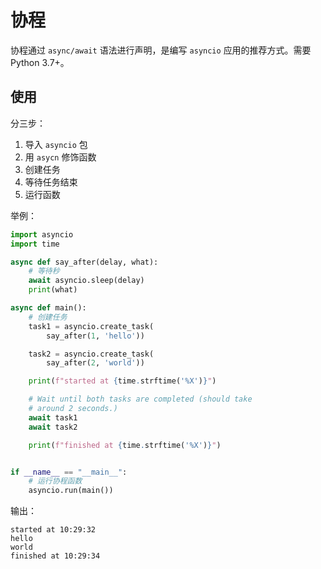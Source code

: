 # 协程

协程通过 `async/await` 语法进行声明，是编写 `asyncio` 应用的推荐方式。需要 Python 3.7+。

## 使用

分三步：

1. 导入 `asyncio` 包
2. 用 `asycn` 修饰函数
3. 创建任务
4. 等待任务结束
5. 运行函数

举例：

```python
import asyncio
import time

async def say_after(delay, what):
    # 等待秒
    await asyncio.sleep(delay)
    print(what)

async def main():
    # 创建任务
    task1 = asyncio.create_task(
        say_after(1, 'hello'))

    task2 = asyncio.create_task(
        say_after(2, 'world'))

    print(f"started at {time.strftime('%X')}")

    # Wait until both tasks are completed (should take
    # around 2 seconds.)
    await task1
    await task2

    print(f"finished at {time.strftime('%X')}")


if __name__ == "__main__":
    # 运行协程函数
    asyncio.run(main())

```

输出：

```
started at 10:29:32
hello
world
finished at 10:29:34
```

